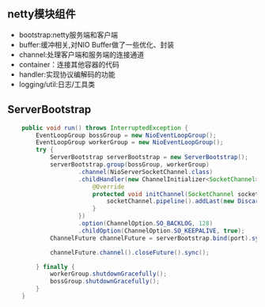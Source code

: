 


## netty模块组件

- bootstrap:netty服务端和客户端
- buffer:缓冲相关,对NIO Buffer做了一些优化、封装
- channel:处理客户端和服务端的连接通道
- container：连接其他容器的代码
- handler:实现协议编解码的功能
- logging/util:日志/工具类

## ServerBootstrap


```java
    public void run() throws InterruptedException {
        EventLoopGroup bossGroup = new NioEventLoopGroup();
        EventLoopGroup workerGroup = new NioEventLoopGroup();
        try {
            ServerBootstrap serverBootstrap = new ServerBootstrap();
            serverBootstrap.group(bossGroup, workerGroup)
                    .channel(NioServerSocketChannel.class)
                    .childHandler(new ChannelInitializer<SocketChannel>() {
                        @Override
                        protected void initChannel(SocketChannel socketChannel) throws Exception {
                            socketChannel.pipeline().addLast(new DiscardServerHandler());
                        }
                    })
                    .option(ChannelOption.SO_BACKLOG, 128)
                    .childOption(ChannelOption.SO_KEEPALIVE, true);
            ChannelFuture channelFuture = serverBootstrap.bind(port).sync();

            channelFuture.channel().closeFuture().sync();

        } finally {
            workerGroup.shutdownGracefully();
            bossGroup.shutdownGracefully();
        }
    }
```